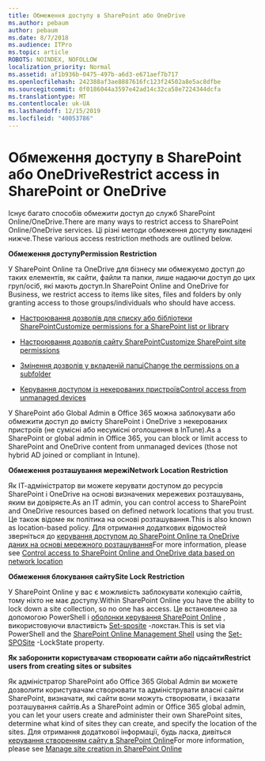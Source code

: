 ```yaml
---
title: Обмеження доступу в SharePoint або OneDrive
ms.author: pebaum
author: pebaum
ms.date: 8/7/2018
ms.audience: ITPro
ms.topic: article
ROBOTS: NOINDEX, NOFOLLOW
localization_priority: Normal
ms.assetid: af1b936b-0475-497b-a6d3-e671aef7b717
ms.openlocfilehash: 242388af3ae8887616fc123f24502a8e5ac8dfbe
ms.sourcegitcommit: 0f0186044a3597e42ad14c32ca58e7224344dcfa
ms.translationtype: MT
ms.contentlocale: uk-UA
ms.lasthandoff: 12/15/2019
ms.locfileid: "40053786"
---
```

# <a name="restrict-access-in-sharepoint-or-onedrive"></a><span data-ttu-id="bcea7-102">Обмеження доступу в SharePoint або OneDrive</span><span class="sxs-lookup"><span data-stu-id="bcea7-102">Restrict access in SharePoint or OneDrive</span></span>

<span data-ttu-id="bcea7-103">Існує багато способів обмежити доступ до служб SharePoint Online/OneDrive.</span><span class="sxs-lookup"><span data-stu-id="bcea7-103">There are many ways to restrict access to SharePoint Online/OneDrive services.</span></span> <span data-ttu-id="bcea7-104">Ці різні методи обмеження доступу викладені нижче.</span><span class="sxs-lookup"><span data-stu-id="bcea7-104">These various access restriction methods are outlined below.</span></span> 

<span data-ttu-id="bcea7-105">**Обмеження доступу**</span><span class="sxs-lookup"><span data-stu-id="bcea7-105">**Permission Restriction**</span></span>

<span data-ttu-id="bcea7-106">У SharePoint Online та OneDrive для бізнесу ми обмежуємо доступ до таких елементів, як сайти, файли та папки, лише надаючи доступ до цих груп/осіб, які мають доступ.</span><span class="sxs-lookup"><span data-stu-id="bcea7-106">In SharePoint Online and OneDrive for Business, we restrict access to items like sites, files and folders by only granting access to those groups/individuals who should have access.</span></span>

- [<span data-ttu-id="bcea7-107">Настроювання дозволів для списку або бібліотеки SharePoint</span><span class="sxs-lookup"><span data-stu-id="bcea7-107">Customize permissions for a SharePoint list or library</span></span>](https://support.office.com/article/Customize-permissions-for-a-SharePoint-list-or-library-02d770f3-59eb-4910-a608-5f84cc297782)

- [<span data-ttu-id="bcea7-108">Настроювання дозволів сайту SharePoint</span><span class="sxs-lookup"><span data-stu-id="bcea7-108">Customize SharePoint site permissions</span></span>](https://docs.microsoft.com/sharepoint/customize-sharepoint-site-permissions)

- [<span data-ttu-id="bcea7-109">Змінення дозволів у вкладеній папці</span><span class="sxs-lookup"><span data-stu-id="bcea7-109">Change the permissions on a subfolder</span></span>](https://support.office.com/article/Change-the-permissions-on-a-subfolder-5427BD7C-F20A-4F75-8CF2-5359DD45A1A6)

- [<span data-ttu-id="bcea7-110">Керування доступом із некерованих пристроїв</span><span class="sxs-lookup"><span data-stu-id="bcea7-110">Control access from unmanaged devices</span></span>](https://docs.microsoft.com/sharepoint/control-access-from-unmanaged-devices)

<span data-ttu-id="bcea7-111">У SharePoint або Global Admin в Office 365 можна заблокувати або обмежити доступ до вмісту SharePoint і OneDrive з некерованих пристроїв (не сумісні або несумісні оголошення в InTune).</span><span class="sxs-lookup"><span data-stu-id="bcea7-111">As a SharePoint or global admin in Office 365, you can block or limit access to SharePoint and OneDrive content from unmanaged devices (those not hybrid AD joined or compliant in Intune).</span></span>

<span data-ttu-id="bcea7-112">**Обмеження розташування мережі**</span><span class="sxs-lookup"><span data-stu-id="bcea7-112">**Network Location Restriction**</span></span>

<span data-ttu-id="bcea7-113">Як ІТ-адміністратор ви можете керувати доступом до ресурсів SharePoint і OneDrive на основі визначених мережевих розташувань, яким ви довіряєте.</span><span class="sxs-lookup"><span data-stu-id="bcea7-113">As an IT admin, you can control access to SharePoint and OneDrive resources based on defined network locations that you trust.</span></span> <span data-ttu-id="bcea7-114">Це також відоме як політика на основі розташування.</span><span class="sxs-lookup"><span data-stu-id="bcea7-114">This is also known as location-based policy.</span></span> <span data-ttu-id="bcea7-115">Для отримання додаткових відомостей зверніться до [керування доступом до SharePoint Online та OneDrive даних на основі мережного розташування](https://docs.microsoft.com/sharepoint/control-access-based-on-network-location)</span><span class="sxs-lookup"><span data-stu-id="bcea7-115">For more information, please see [Control access to SharePoint Online and OneDrive data based on network location](https://docs.microsoft.com/sharepoint/control-access-based-on-network-location)</span></span>

<span data-ttu-id="bcea7-116">**Обмеження блокування сайту**</span><span class="sxs-lookup"><span data-stu-id="bcea7-116">**Site Lock Restriction**</span></span> 

<span data-ttu-id="bcea7-117">У SharePoint Online у вас є можливість заблокувати колекцію сайтів, тому ніхто не має доступу.</span><span class="sxs-lookup"><span data-stu-id="bcea7-117">Within SharePoint Online you have the ability to lock down a site collection, so no one has access.</span></span> <span data-ttu-id="bcea7-118">Це встановлено за допомогою PowerShell і [оболонки керування SharePoint Online](https://docs.microsoft.com/powershell/sharepoint/sharepoint-online/connect-sharepoint-online?view=sharepoint-ps) , використовуючи властивість [Set-sposite](https://docs.microsoft.com/powershell/module/sharepoint-online/set-sposite?view=sharepoint-ps) -локстан.</span><span class="sxs-lookup"><span data-stu-id="bcea7-118">This is set via PowerShell and the [SharePoint Online Management Shell](https://docs.microsoft.com/powershell/sharepoint/sharepoint-online/connect-sharepoint-online?view=sharepoint-ps) using the [Set-SPOSite](https://docs.microsoft.com/powershell/module/sharepoint-online/set-sposite?view=sharepoint-ps) -LockState property.</span></span>

<span data-ttu-id="bcea7-119">**Як заборонити користувачам створювати сайти або підсайти**</span><span class="sxs-lookup"><span data-stu-id="bcea7-119">**Restrict users from creating sites or subsites**</span></span>

<span data-ttu-id="bcea7-120">Як адміністратор SharePoint або Office 365 Global Admin ви можете дозволити користувачам створювати та адмініструвати власні сайти SharePoint, визначати, які сайти вони можуть створювати, і вказати розташування сайтів.</span><span class="sxs-lookup"><span data-stu-id="bcea7-120">As a SharePoint admin or Office 365 global admin, you can let your users create and administer their own SharePoint sites, determine what kind of sites they can create, and specify the location of the sites.</span></span> <span data-ttu-id="bcea7-121">Для отримання додаткової інформації, будь ласка, дивіться [керування створенням сайту в SharePoint Online](https://docs.microsoft.com/sharepoint/manage-site-creation)</span><span class="sxs-lookup"><span data-stu-id="bcea7-121">For more information, please see [Manage site creation in SharePoint Online](https://docs.microsoft.com/sharepoint/manage-site-creation)</span></span>

